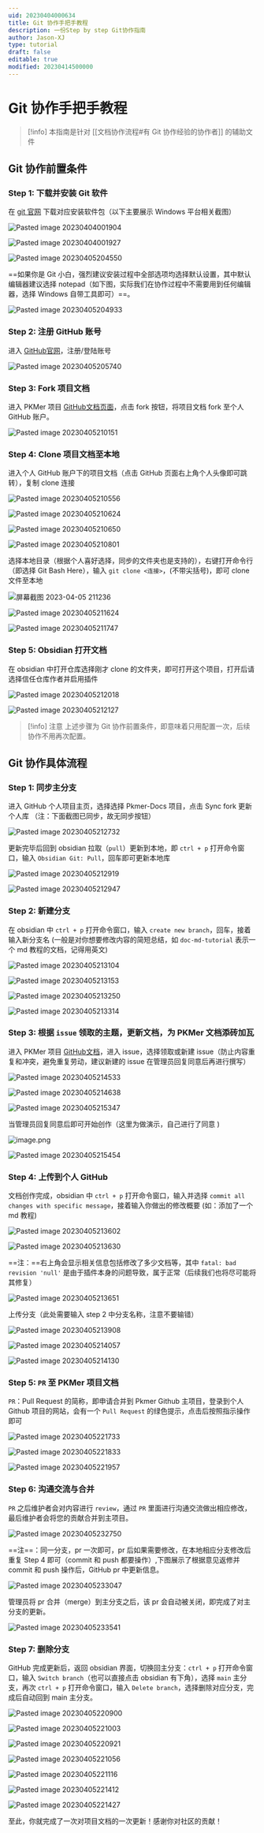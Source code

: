 ```yaml
---
uid: 20230404000634
title: Git 协作手把手教程
description: 一份Step by step Git协作指南
author: Jason-XJ
type: tutorial
draft: false
editable: true
modified: 20230414500000
---
```


# Git 协作手把手教程

> [!info]
> 本指南是针对 [[文档协作流程#有 Git 协作经验的协作者]] 的辅助文件

## Git 协作前置条件

### Step 1: 下载并安装 Git 软件

在 [git 官网](https://git-scm.com/downloads) 下载对应安装软件包（以下主要展示 Windows 平台相关截图）

![Pasted image 20230404001904](https://cdn.pkmer.cn/images/a606bd544c15d812e569454115832188_MD5.png!pkmer)

![Pasted image 20230404001927](https://cdn.pkmer.cn/images/9072f482454659a5adfb1d8604e1a92e_MD5.png!pkmer)

![Pasted image 20230405204550](https://cdn.pkmer.cn/images/4a5a15afc57409c1f1a6e97647761ebc_MD5.png!pkmer)

==如果你是 Git 小白，强烈建议安装过程中全部选项均选择默认设置，其中默认编辑器建议选择 notepad（如下图，实际我们在协作过程中不需要用到任何编辑器，选择 Windows 自带工具即可）==。

![Pasted image 20230405204933](https://cdn.pkmer.cn/images/31c8c3963249839a0490c7134eda0fe8_MD5.png!pkmer)

### Step 2: 注册 GitHub 账号

进入 [GitHub官网](https://github.com/)，注册/登陆账号

![Pasted image 20230405205740](https://cdn.pkmer.cn/images/510df348e52b99635e1f77de59783c6e_MD5.png!pkmer)

### Step 3: Fork 项目文档

进入 PKMer 项目 [GitHub文档页面](https://github.com/PKM-er/Pkmer-Docs)，点击 fork 按钮，将项目文档 fork 至个人 GitHub 账户。

![Pasted image 20230405210151](https://cdn.pkmer.cn/images/42df87eb73b71cc257c0bad4220604c8_MD5.png!pkmer)

### Step 4: Clone 项目文档至本地

进入个人 GitHub 账户下的项目文档（点击 GitHub 页面右上角个人头像即可跳转），复制 clone 连接

![Pasted image 20230405210556](https://cdn.pkmer.cn/images/82c6ed7e3404f583d2dca51f267f1a42_MD5.png!pkmer)

![Pasted image 20230405210624](https://cdn.pkmer.cn/images/eca52e15f75cba9836f776dddb903ecf_MD5.png!pkmer)

![Pasted image 20230405210650](https://cdn.pkmer.cn/images/cbcb02a3482188e493fd975b97bc7809_MD5.png!pkmer)

![Pasted image 20230405210801](https://cdn.pkmer.cn/images/e0c66791a056358f88955b95b3cb59b6_MD5.png!pkmer)

选择本地目录（根据个人喜好选择，同步的文件夹也是支持的），右键打开命令行（即选择 Git Bash Here），输入 `git clone <连接>`，(不带尖括号)，即可 clone 文件至本地

![屏幕截图 2023-04-05 211236](https://cdn.pkmer.cn/images/35e19c0e8063fbfcb452f03e768d608c_MD5.png!pkmer)

![Pasted image 20230405211624](https://cdn.pkmer.cn/images/b3e62f944e3015bfa754ace8fa56a08c_MD5.png!pkmer)

![Pasted image 20230405211747](https://cdn.pkmer.cn/images/e26cb407526d220f6469349f4744b1f4_MD5.png!pkmer)

### Step 5: Obsidian 打开文档

在 obsidian 中打开仓库选择刚才 clone 的文件夹，即可打开这个项目，打开后请选择信任仓库作者并启用插件

![Pasted image 20230405212018](https://cdn.pkmer.cn/images/70fca5c9b023bbc23d881a9bb5c041c1_MD5.png!pkmer)

![Pasted image 20230405212127](https://cdn.pkmer.cn/images/c0807ac85b55c71178d486bcde68dc9e_MD5.png!pkmer)

> [!info] 注意
> 上述步骤为 Git 协作前置条件，即意味着只用配置一次，后续协作不用再次配置。

## Git 协作具体流程

### Step 1: 同步主分支

进入 GitHub 个人项目主页，选择选择 Pkmer-Docs 项目，点击 Sync fork 更新个人库 （注：下面截图已同步，故无同步按钮）

![Pasted image 20230405212732](https://cdn.pkmer.cn/images/61e26795ff3a4fdedb90b1da428d48f3_MD5.png!pkmer)

更新完毕后回到 obsidian 拉取（`pull`）更新到本地，即 `ctrl + p` 打开命令窗口，输入 `Obsidian Git: Pull`，回车即可更新本地库

![Pasted image 20230405212919](https://cdn.pkmer.cn/images/8f9ca0105a37cf4d1afb56ceefc778a6_MD5.png!pkmer)

![Pasted image 20230405212947](https://cdn.pkmer.cn/images/d064d0054403a1e65ae7563f591d5e2a_MD5.png!pkmer)

### Step 2: 新建分支

在 obsidian 中 `ctrl + p` 打开命令窗口，输入 `create new branch`，回车，接着输入新分支名 (一般是对你想要修改内容的简短总结，如 `doc-md-tutorial` 表示一个 md 教程的文档，记得用英文)

![Pasted image 20230405213104](https://cdn.pkmer.cn/images/ed8ceba128c9dc84114d40cf7b69d721_MD5.png!pkmer)

![Pasted image 20230405213153](https://cdn.pkmer.cn/images/93e7c11d28e325003b3e77a33996f41f_MD5.png!pkmer)

![Pasted image 20230405213250](https://cdn.pkmer.cn/images/654f550b104482d9a6fadfb48b624e02_MD5.png!pkmer)

![Pasted image 20230405213314](https://cdn.pkmer.cn/images/04a23cba813f539771e1201909dbc0f2_MD5.png!pkmer)

### Step 3: 根据 `issue` 领取的主题，更新文档，为 PKMer 文档添砖加瓦

进入 PKMer 项目 [GitHub文档](https://github.com/PKM-er/Pkmer-Docs)，进入 issue，选择领取或新建 issue（防止内容重复和冲突，避免重复劳动，建议新建的 issue 在管理员回复同意后再进行撰写）

![Pasted image 20230405214533](https://cdn.pkmer.cn/images/b6b8aeb73874c3e55dcc08f52516f80f_MD5.png!pkmer)

![Pasted image 20230405214638](https://cdn.pkmer.cn/images/69b77c46a0dcdbfd23edbbb141867cd1_MD5.png!pkmer)

![Pasted image 20230405215347](https://cdn.pkmer.cn/images/61d631103ec98d296c65d71bc9cad6ab_MD5.png!pkmer)

当管理员回复同意后即可开始创作（这里为做演示，自己进行了同意 )

![image.png](https://cdn.pkmer.cn/images/20230429191320.png!pkmer)

![Pasted image 20230405215454](https://cdn.pkmer.cn/images/13f4d8a21c148825ab823520abddc3c9_MD5.png!pkmer)

### Step 4: 上传到个人 GitHub

文档创作完成，obsidian 中 `ctrl + p` 打开命令窗口，输入并选择 `commit all changes with specific message`，接着输入你做出的修改概要 (如：添加了一个 md 教程)

![Pasted image 20230405213602](https://cdn.pkmer.cn/images/d51f3dbdb0043d5a0462e20a05b0fa49_MD5.png!pkmer)

![Pasted image 20230405213630](https://cdn.pkmer.cn/images/c4dd6d11b2357976bf60af6c32a8b0ce_MD5.png!pkmer)

==注：==右上角会显示相关信息包括修改了多少文档等，其中 `fatal: bad revision 'null'` 是由于插件本身的问题导致，属于正常（后续我们也将尽可能将其修复）

![Pasted image 20230405213651](https://cdn.pkmer.cn/images/5b3e184a8ef4cb5e9e8dea74bd263c53_MD5.png!pkmer)

上传分支（此处需要输入 step 2 中分支名称，注意不要输错）

![Pasted image 20230405213908](https://cdn.pkmer.cn/images/a3d07c0077c33949bf54f76ca41a7264_MD5.png!pkmer)

![Pasted image 20230405214057](https://cdn.pkmer.cn/images/2b22d7d1ce3decd1d42643aa9f09c4f9_MD5.png!pkmer)

![Pasted image 20230405214130](https://cdn.pkmer.cn/images/a919304a9fac1a983c41edd7b35f53d3_MD5.png!pkmer)

### Step 5: `PR` 至 PKMer 项目文档

`PR`：Pull Request 的简称，即申请合并到 Pkmer Github 主项目，登录到个人 Github 项目的网站，会有一个 `Pull Request` 的绿色提示，点击后按照指示操作即可

![Pasted image 20230405221733](https://cdn.pkmer.cn/images/0eb9e66de25a2c8f1a76376b23dec80e_MD5.png!pkmer)

![Pasted image 20230405221833](https://cdn.pkmer.cn/images/7497faa1c1c47fa720c5b02c83766785_MD5.png!pkmer)

![Pasted image 20230405221957](https://cdn.pkmer.cn/images/88b8af12561124cacec96a24b199cc89_MD5.png!pkmer)

### Step 6: 沟通交流与合并

`PR` 之后维护者会对内容进行 `review`，通过 `PR` 里面进行沟通交流做出相应修改，最后维护者会将您的贡献合并到主项目。

![Pasted image 20230405232750](https://cdn.pkmer.cn/images/5909be86ccf5dd0f3ce0ee4528851165_MD5.png!pkmer)

==注==：同一分支，pr 一次即可，pr 后如果需要修改，在本地相应分支修改后重复 Step 4 即可（commit 和 push 都要操作）,下图展示了根据意见返修并 commit 和 push 操作后，GitHub pr 中更新信息。

![Pasted image 20230405233047](https://cdn.pkmer.cn/images/5adf14f6bbceff98153e00284252fbb0_MD5.png!pkmer)

管理员将 pr 合并（merge）到主分支之后，该 pr 会自动被关闭，即完成了对主分支的更新。

![Pasted image 20230405233541](https://cdn.pkmer.cn/images/7f09a6a74501fa3660ded7137bc0b789_MD5.png!pkmer)

### Step 7: 删除分支

GitHub 完成更新后，返回 obsidian 界面，切换回主分支：`ctrl + p` 打开命令窗口，输入 `Switch branch`（也可以直接点击 obsidian 有下角），选择 `main` 主分支，再次 `ctrl + p` 打开命令窗口，输入 `Delete branch`，选择删除对应分支，完成后自动回到 main 主分支。

![Pasted image 20230405220900](https://cdn.pkmer.cn/images/ad082535d3d485e75876171cbb0c7189_MD5.png!pkmer)

![Pasted image 20230405221003](https://cdn.pkmer.cn/images/501381a4f9a595feb41089f9af9eb72a_MD5.png!pkmer)

![Pasted image 20230405220921](https://cdn.pkmer.cn/images/a996ebace2430986ec19a483ff96bc4d_MD5.png!pkmer)

![Pasted image 20230405221056](https://cdn.pkmer.cn/images/8a35b11ff8e00082f9dd8980fec2bef3_MD5.png!pkmer)

![Pasted image 20230405221116](https://cdn.pkmer.cn/images/e1123e78d1a72631b1dd6fa50f60b522_MD5.png!pkmer)

![Pasted image 20230405221412](https://cdn.pkmer.cn/images/249b9c48a29108868cf9eb44a662c311_MD5.png!pkmer)

![Pasted image 20230405221427](https://cdn.pkmer.cn/images/da184256da76b1ff02ad0d9d4915870f_MD5.png!pkmer)

至此，你就完成了一次对项目文档的一次更新！感谢你对社区的贡献！